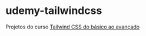 # udemy-tailwindcss

Projetos do curso [Tailwind CSS do básico ao avançado](https://www.udemy.com/course/tailwind-css-do-basico-ao-avancado-com-projetos/)
